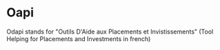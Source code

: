 # Oapi
Odapi stands for "Outils D'Aide aux Placements et Invistissements" (Tool Helping for Placements and Investments in french)
